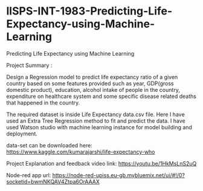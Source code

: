 # llSPS-INT-1983-Predicting-Life-Expectancy-using-Machine-Learning

Predicting Life Expectancy using Machine Learning

Project Summary :

Design a Regression model to predict life expectancy ratio of a given country based on some features provided such as year, 
GDP(gross domestic product), education, alcohol intake of people in the country, expenditure on healthcare system and some 
specific disease related deaths that happened in the country.

The required dataset is inside Life Expectancy data.csv file. Here I have used an Extra Tree Regression method to fit and 
predict the data. I have used Watson studio with machine learning instance for model building and deployment.

data-set can be downloaded here: https://www.kaggle.com/kumarajarshi/life-expectancy-who

Project Explanation and feedback video link: https://youtu.be/1HkMsLnS2uQ

Node-red app url: https://node-red-upiss.eu-gb.mybluemix.net/ui/#!/0?socketid=bwmNKQAV4Ztpa6OrAAAX

